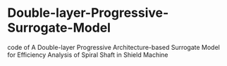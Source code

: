 # Double-layer-Progressive-Surrogate-Model

code of A Double-layer Progressive Architecture-based Surrogate Model for Efficiency Analysis of Spiral Shaft in Shield Machine
